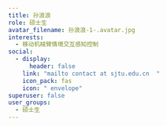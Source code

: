 ```yaml
---
title: 孙浪浪
role: 硕士生
avatar_filename: 孙浪浪-1-.avatar.jpg
interests:
  - 移动机械臂情境交互感知控制
social:
  - display:
      header: false
    link: "mailto contact at sjtu.edu.cn  "
    icon_pack: fas
    icon: " envelope"
superuser: false
user_groups:
  - 硕士生
---
```

